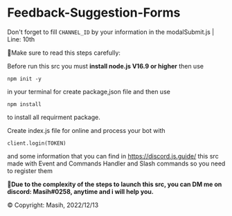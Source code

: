 # Feedback-Suggestion-Forms
Don't forget to fill `CHANNEL_ID` by your information in the modalSubmit.js | Line: 10th

🚀Make sure to read this steps carefully:

Before run this src you must **install node.js V16.9 or higher** then use 
```
npm init -y
```
in your terminal for create package,json file and then use 
```
npm install
``` 
to install all requirment package.

Create index.js file for online and process your bot with 
```
client.login(TOKEN)
``` 
and some information that you can find in https://discord.js.guide/
this src made with Event and Commands Handler and Slash commands so you need to register them

**📩Due to the complexity of the steps to launch this src, you can DM me on discord: Masih#0258, anytime and i will help you.**

© Copyright: Masih, 2022/12/13
